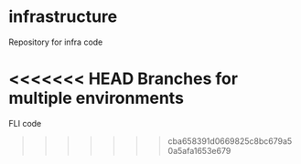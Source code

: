 # infrastructure
Repository for infra code

<<<<<<< HEAD
Branches for multiple environments
=======
FLI code
>>>>>>> cba658391d0669825c8bc679a50a5afa1653e679
